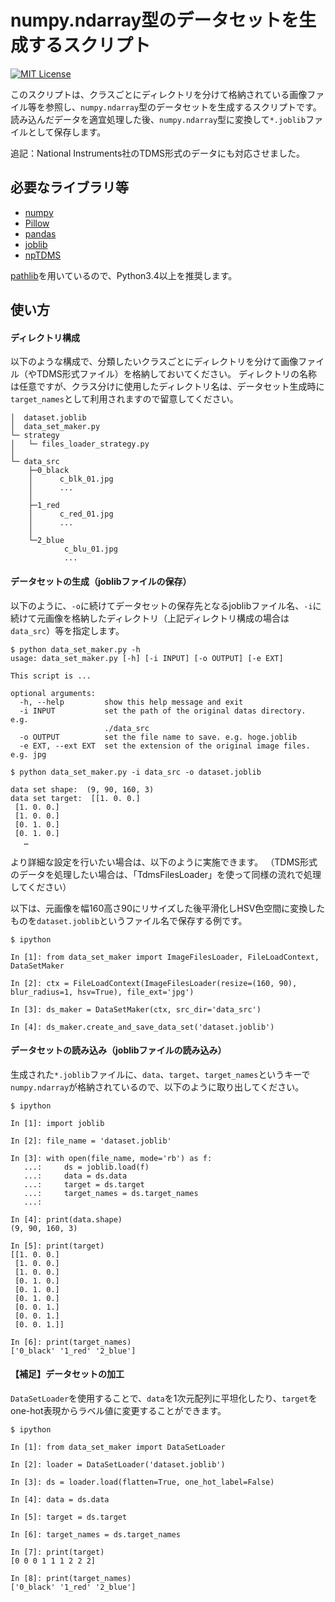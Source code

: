 numpy.ndarray型のデータセットを生成するスクリプト
===

[![MIT License](http://img.shields.io/badge/license-MIT-blue.svg?style=flat)](LICENSE)

このスクリプトは、クラスごとにディレクトリを分けて格納されている画像ファイル等を参照し、`numpy.ndarray`型のデータセットを生成するスクリプトです。
読み込んだデータを適宜処理した後、`numpy.ndarray`型に変換して`*.joblib`ファイルとして保存します。

追記：National Instruments社のTDMS形式のデータにも対応させました。

## 必要なライブラリ等
* [numpy](https://github.com/numpy/numpy)
* [Pillow](https://github.com/python-pillow/Pillow)
* [pandas](https://github.com/pandas-dev/pandas)
* [joblib](https://github.com/joblib/joblib)
* [npTDMS](https://github.com/adamreeve/npTDMS)

 [pathlib](https://docs.python.org/ja/3.5/library/pathlib.html)を用いているので、Python3.4以上を推奨します。

## 使い方

#### ディレクトリ構成
以下のような構成で、分類したいクラスごとにディレクトリを分けて画像ファイル（やTDMS形式ファイル）を格納しておいてください。
ディレクトリの名称は任意ですが、クラス分けに使用したディレクトリ名は、データセット生成時に`target_names`として利用されますので留意してください。

```
│  dataset.joblib
│  data_set_maker.py
└─ strategy
│   └─ files_loader_strategy.py
│    
└─ data_src
    ├─0_black
    │      c_blk_01.jpg
    │      ...
    │
    ├─1_red
    │      c_red_01.jpg
    │      ...
    │
    └─2_blue
            c_blu_01.jpg
            ...
```



#### データセットの生成（joblibファイルの保存）

以下のように、`-o`に続けてデータセットの保存先となるjoblibファイル名、`-i`に続けて元画像を格納したディレクトリ（上記ディレクトリ構成の場合は`data_src`）等を指定します。  

```
$ python data_set_maker.py -h
usage: data_set_maker.py [-h] [-i INPUT] [-o OUTPUT] [-e EXT]

This script is ...

optional arguments:
  -h, --help         show this help message and exit
  -i INPUT           set the path of the original datas directory. e.g.
                     ./data_src
  -o OUTPUT          set the file name to save. e.g. hoge.joblib
  -e EXT, --ext EXT  set the extension of the original image files. e.g. jpg

$ python data_set_maker.py -i data_src -o dataset.joblib

data set shape:  (9, 90, 160, 3)
data set target:  [[1. 0. 0.]
 [1. 0. 0.]
 [1. 0. 0.]
 [0. 1. 0.]
 [0. 1. 0.]
   …

```


より詳細な設定を行いたい場合は、以下のように実施できます。
（TDMS形式のデータを処理したい場合は、「TdmsFilesLoader」を使って同様の流れで処理してください）

以下は、元画像を幅160高さ90にリサイズした後平滑化しHSV色空間に変換したものを`dataset.joblib`というファイル名で保存する例です。
```
$ ipython

In [1]: from data_set_maker import ImageFilesLoader, FileLoadContext, DataSetMaker

In [2]: ctx = FileLoadContext(ImageFilesLoader(resize=(160, 90), blur_radius=1, hsv=True), file_ext='jpg')

In [3]: ds_maker = DataSetMaker(ctx, src_dir='data_src')

In [4]: ds_maker.create_and_save_data_set('dataset.joblib')
```

#### データセットの読み込み（joblibファイルの読み込み）
生成された`*.joblib`ファイルに、`data`、`target`、`target_names`というキーで`numpy.ndarray`が格納されているので、以下のように取り出してください。
```
$ ipython

In [1]: import joblib

In [2]: file_name = 'dataset.joblib'

In [3]: with open(file_name, mode='rb') as f:
   ...:     ds = joblib.load(f)
   ...:     data = ds.data
   ...:     target = ds.target
   ...:     target_names = ds.target_names
   ...: 

In [4]: print(data.shape)
(9, 90, 160, 3)

In [5]: print(target)
[[1. 0. 0.]
 [1. 0. 0.]
 [1. 0. 0.]
 [0. 1. 0.]
 [0. 1. 0.]
 [0. 1. 0.]
 [0. 0. 1.]
 [0. 0. 1.]
 [0. 0. 1.]]

In [6]: print(target_names)
['0_black' '1_red' '2_blue']

```

#### 【補足】データセットの加工
`DataSetLoader`を使用することで、`data`を1次元配列に平坦化したり、`target`をone-hot表現からラベル値に変更することができます。

```
$ ipython

In [1]: from data_set_maker import DataSetLoader

In [2]: loader = DataSetLoader('dataset.joblib')

In [3]: ds = loader.load(flatten=True, one_hot_label=False)

In [4]: data = ds.data

In [5]: target = ds.target

In [6]: target_names = ds.target_names

In [7]: print(target)
[0 0 0 1 1 1 2 2 2]

In [8]: print(target_names)
['0_black' '1_red' '2_blue']

```
